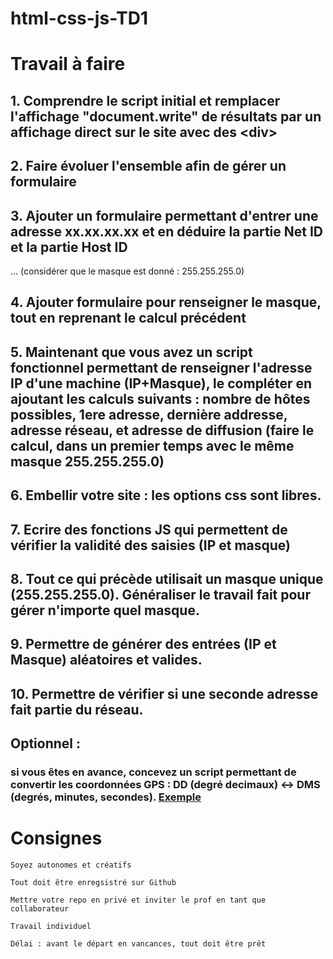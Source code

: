# html-css-js-TD1

# Travail à faire
## 1. Comprendre le script initial et remplacer l'affichage "document.write" de résultats par un affichage direct sur le site avec des \<div\>
## 2. Faire évoluer l'ensemble afin de gérer un formulaire
## 3. Ajouter un formulaire permettant d'entrer une adresse xx.xx.xx.xx et en déduire la partie Net ID et la partie Host ID 
... (considérer que le masque est donné : 255.255.255.0)
## 4. Ajouter formulaire pour renseigner le masque, tout en reprenant le calcul précédent
## 5. Maintenant que vous avez un script fonctionnel permettant de renseigner l'adresse IP d'une machine (IP+Masque), le compléter en ajoutant les calculs suivants : nombre de hôtes possibles, 1ere adresse, dernière addresse, adresse réseau, et adresse de diffusion (faire le calcul, dans un premier temps avec le même masque 255.255.255.0)
## 6. Embellir votre site : les options css sont libres.
## 7. Ecrire des fonctions JS qui permettent de vérifier la validité des saisies (IP et masque)
## 8. Tout ce qui précède utilisait un masque unique (255.255.255.0). Généraliser le travail fait pour gérer n'importe quel masque.
## 9. Permettre de générer des entrées (IP et Masque) aléatoires et valides.
## 10. Permettre de vérifier si une seconde adresse fait partie du réseau. 



## Optionnel : 
### si vous êtes en avance, concevez un script permettant de convertir les coordonnées GPS : DD (degré decimaux) <-> DMS (degrés, minutes, secondes). [Exemple](https://gps-coordinates.org/coordinate-converter.php)

# Consignes

`Soyez autonomes et créatifs` 

`Tout doit être enregsistré sur Github`

`Mettre votre repo en privé et inviter le prof en tant que collaborateur`

`Travail individuel`

`Délai : avant le départ en vancances, tout doit être prêt`

